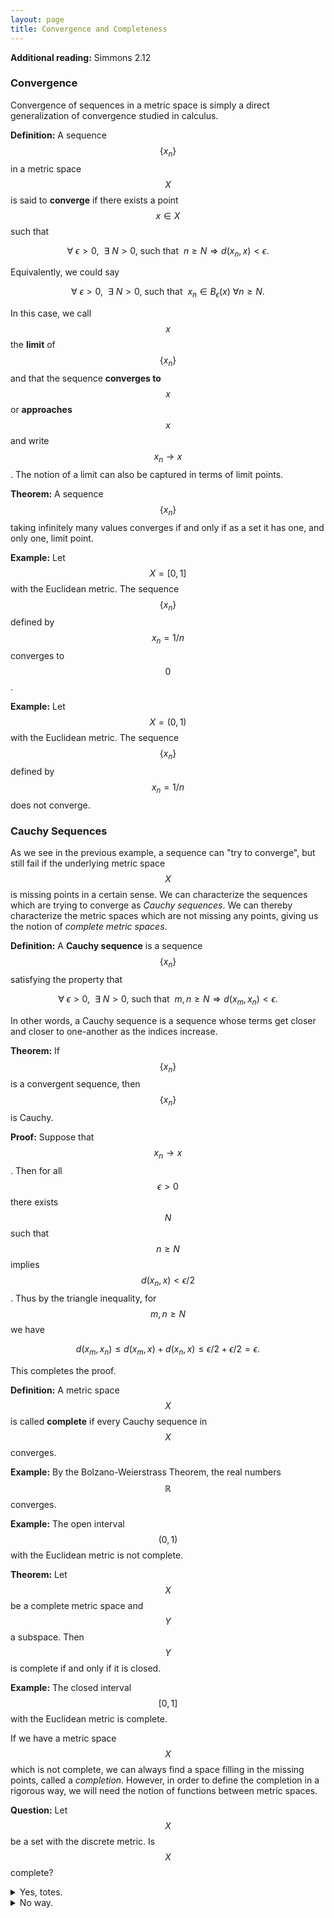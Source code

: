 ```yaml
---
layout: page
title: Convergence and Completeness
---
```


**Additional reading:** Simmons 2.12

### Convergence
Convergence of sequences in a metric space is simply a direct generalization of convergence studied in calculus.

**Definition:** A sequence $$\{x_n\}$$ in a metric space $$X$$ is said to **converge** if there exists a point $$x\in X$$ such that 

$$\forall\ \epsilon > 0,\ \ \exists\ N>0,\ \text{such that}\ \ n\geq N\Rightarrow d(x_n,x) < \epsilon.$$

Equivalently, we could say

$$\forall\ \epsilon > 0,\ \ \exists\ N>0,\ \text{such that}\ \ x_n\in B_\epsilon(x)\ \forall n\geq N.$$

In this case, we call $$x$$ the **limit** of $$\{x_n\}$$ and that the sequence **converges to** $$x$$ or **approaches** $$x$$ and write $$x_n\rightarrow x$$.
The notion of a limit can also be captured in terms of limit points.

**Theorem:** A sequence $$\{x_n\}$$ taking infinitely many values converges if and only if as a set it has one, and only one, limit point.

**Example:** Let $$X = [0,1]$$ with the Euclidean metric.  The sequence $$\{x_n\}$$ defined by $$x_n = 1/n$$ converges to $$0$$.

**Example:** Let $$X = (0,1)$$ with the Euclidean metric.  The sequence $$\{x_n\}$$ defined by $$x_n = 1/n$$ does not converge.

### Cauchy Sequences

As we see in the previous example, a sequence can "try to converge", but still fail if the underlying metric space $$X$$ is missing points in a certain sense.  We can characterize the sequences which are trying to converge as *Cauchy sequences*.  We can thereby characterize the metric spaces which are not missing any points, giving us the notion of *complete metric spaces*.

**Definition:** A **Cauchy sequence** is a sequence $$\{x_n\}$$ satisfying the property that 

$$\forall\ \epsilon > 0,\ \ \exists\ N>0,\ \text{such that}\ \ m,n\geq N\Rightarrow d(x_m,x_n) < \epsilon.$$

In other words, a Cauchy sequence is a sequence whose terms get closer and closer to one-another as the indices increase.

**Theorem:** If $$\{x_n\}$$ is a convergent sequence, then $$\{x_n\}$$ is Cauchy.

**Proof:** Suppose that $$x_n\rightarrow x$$.  Then for all $$\epsilon>0$$ there exists $$N$$ such that $$n\geq N$$ implies $$d(x_n,x) < \epsilon/2$$.  Thus by the triangle inequality, for $$m,n\geq N$$ we have

$$d(x_m,x_n)\leq d(x_m,x) + d(x_n,x)\leq \epsilon/2 + \epsilon/2 = \epsilon.$$

This completes the proof.

**Definition:** A metric space $$X$$ is called **complete** if every Cauchy sequence in $$X$$ converges.

**Example:** By the Bolzano-Weierstrass Theorem, the real numbers $$\mathbb{R}$$ converges.

**Example:** The open interval $$(0,1)$$ with the Euclidean metric is not complete.

**Theorem:** Let $$X$$ be a complete metric space and $$Y$$ a subspace.  Then $$Y$$ is complete if and only if it is closed.

**Example:** The closed interval $$[0,1]$$ with the Euclidean metric is complete.

If we have a metric space $$X$$ which is not complete, we can always find a space filling in the missing points, called a *completion*.  However, in order to define the completion in a rigorous way, we will need the notion of functions between metric spaces.


**Question:** Let $$X$$ be a set with the discrete metric.  Is $$X$$ complete?

<details>
  <summary>Yes, totes.</summary>
  That's right!  In particular, a Cauchy sequence for the discrete metric will necessarily be eventually constant.
</details>
<details>
  <summary>No way.</summary>
  Careful!  Try to see what Cauchy sequences look like for the discrete metric.
</details>






